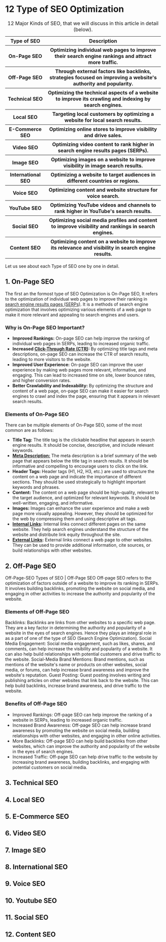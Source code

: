 <!--~~~~~~~~~~~~~~~~~~~~~~~~~~~~~~~~~~~~~~~~~~~~~~~~~~~~~~~~~~~~~~~~~~~~~~~~~~~~~~~~~~~~~~~~~~~~-->
<h1>12 Type of SEO Optimization</h1>
<!--~~~~~~~~~~~~~~~~~~~~~~~~~~~~~~~~~~~~~~~~~~~~~~~~~~~~~~~~~~~~~~~~~~~~~~~~~~~~~~~~~~~~~~~~~~~~-->
<!-- image of types of seo -->
<table>
  <caption>12 Major Kinds of SEO, that we will discuss in this article in detail (below).</caption>
  <thead>
    <tr>
	  <th scope="col">Type of SEO</th>
	  <th scope="col">Description</th>
	</tr>
  </thead>
  <tbody>
  <tr>
    <th>On-Page SEO</th>
    <th>Optimizing individual web pages to improve their search engine rankings and attract more traffic.</th>
  </tr>
  <tr>
    <th>Off-Page SEO</th>
	<th>Through external factors like backlinks, strategies focused on improving a website's authority and
      popularity.</th>
  </tr>
  <tr>
    <th>Technical SEO</th>
	<th>Optimizing the technical aspects of a website to improve its crawling and indexing by search engines.</th>
  </tr>
  <tr>
    <th>Local SEO</th>
    <th>Targeting local customers by optimizing a website for local search results.</th>
  </tr>
  <tr>
    <th>E-Commerce SEO</th>
	<th>Optimizing online stores to improve visibility and drive sales.</th>
  </tr>
  <tr>
    <th>Video SEO</th>
	<th>Optimizing video content to rank higher in search engine results pages (SERPs).</th>
  </tr>
  <tr>
    <th>Image SEO</th>
	<th>Optimizing images on a website to improve visibility in image search results.</th>
  </tr>
  <tr>
    <th>International SEO</th>
	<th>Optimizing a website to target audiences in different countries or regions.</th>
  </tr>
  <tr>
    <th>Voice SEO</th>
	<th>Optimizing content and website structure for voice search.</th>
  </tr>
  <tr>
    <th>YouTube SEO</th>
	<th>Optimizing YouTube videos and channels to rank higher in YouTube's search results.</th>
  </tr>
  <tr>
    <th>Social SEO</th>
	<th>Optimizing social media profiles and content to improve visibility and rankings in search engines.</th>
  </tr>
  <tr>
    <th>Content SEO</th>
    <th>Optimizing content on a website to improve its relevance and visibility in search engine results.</th>
  </tr>
  </tbody>
</table>

<p>Let us see about each Type of SEO one by one in detail.</p>
<!--~~~~~~~~~~~~~~~~~~~~~~~~~~~~~~~~~~~~~~~~~~~~~~~~~~~~~~~~~~~~~~~~~~~~~~~~~~~~~~~~~~~~~~~~~~~~-->
<h2>1. On-Page SEO</h2>
<!--~~~~~~~~~~~~~~~~~~~~~~~~~~~~~~~~~~~~~~~~~~~~~~~~~~~~~~~~~~~~~~~~~~~~~~~~~~~~~~~~~~~~~~~~~~~~-->
<!-- image of 1. on-page-seo -->
<p>The first an the formost type of SEO Optimization is On-Page SEO, It refers to the 
optimization of individual web pages to improve their ranking in 
<a href="https://www.geeksforgeeks.org/techtips/search-engine-results-page-serp-introduction-types-and-features/#">
search engine results pages (SERPs)</a>. It is a methods of search engine optimization 
that involves optimizing various elements of a web page to make it more relevant and 
appealing to search engines and users.</p>

<h3>Why is On-Page SEO Important?</h3>
<ul>
  <li><b>Improved Rankings:</b> On-page SEO can help improve the ranking of individual web pages in SERPs, leading to increased organic traffic.</li>
  <li><b>Increased <a href="">Click-Through Rate (CTR)</a>:</b> By optimizing title tags and meta descriptions, on-page SEO can increase the CTR of search results, leading to more visitors to the website.</li>
  <li><b>Improved User Experience:</b> On-page SEO can improve the user experience by making web pages more relevant, informative, and engaging. This can lead to increased time on site, lower bounce rates, and higher conversion rates.</li>
  <li><b>Better Crawlability and Indexability:</b> By optimizing the structure and content of a web page, on-page SEO can make it easier for search engines to crawl and index the page, ensuring that it appears in relevant search results.</li>
</ul>

<h3>Elements of On-Page SEO</h3>
<p>There can be multiple elements of On-Page SEO, some of the most common are as follows:</p>
<ul>
  <li><b>Title Tag:</b> The title tag is the clickable headline that appears in search engine results. It should be concise, descriptive, and include relevant keywords.</li>
  <li><b><a href="">Meta Description:</a></b> The meta description is a brief summary of the web page that appears below the title tag in search results. It should be informative and compelling to encourage users to click on the link.</li>
  <li><b>Header Tags:</b> Header tags (H1, H2, H3, etc.) are used to structure the content on a web page and indicate the importance of different sections. They should be used strategically to highlight important keywords and phrases.</li>
  <li><b>Content:</b> The content on a web page should be high-quality, relevant to the target audience, and optimized for relevant keywords. It should be well-written, engaging, and informative.</li>
  <li><b>Images:</b> Images can enhance the user experience and make a web page more visually appealing. However, they should be optimized for the web by compressing them and using descriptive alt tags.</li>
  <li><b><a href="">Internal Links</a>:</b> Internal links connect different pages on the same website. They help search engines understand the structure of the website and distribute link equity throughout the site.</li>
  <li><b><a href="">External Links</a>:</b> External links connect a web page to other websites. They can be used to provide additional information, cite sources, or build relationships with other websites.</li>
</ul>
<!--~~~~~~~~~~~~~~~~~~~~~~~~~~~~~~~~~~~~~~~~~~~~~~~~~~~~~~~~~~~~~~~~~~~~~~~~~~~~~~~~~~~~~~~~~~~~-->
<h2>2. Off-Page SEO</h2>
<!--~~~~~~~~~~~~~~~~~~~~~~~~~~~~~~~~~~~~~~~~~~~~~~~~~~~~~~~~~~~~~~~~~~~~~~~~~~~~~~~~~~~~~~~~~~~~-->
<!-- image 2. off-page-seo -->
Off-Page-SEO
Types of SEO | Off-Page SEO
Off-page SEO refers to the optimization of factors outside of a website to improve its ranking in SERPs. It involves building backlinks, promoting the website on social media, and engaging in other activities to increase the authority and popularity of the website.

<h3>Elements of Off-Page SEO</h3>
Backlinks: Backlinks are links from other websites to a specific web page. They are a key factor in determining the authority and popularity of a website in the eyes of search engines. Hence they plays an integral role in as a part of one of the type of SEO (Search Engine Optimization).
Social Media Engagement: Social media engagement, such as likes, shares, and comments, can help increase the visibility and popularity of a website. It can also help build relationships with potential customers and drive traffic to the website.
Social-Media
Brand Mentions: Brand mentions, such as mentions of the website's name or products on other websites, social media, or forums, can help increase brand awareness and improve the website's reputation.
Guest Posting: Guest posting involves writing and publishing articles on other websites that link back to the website. This can help build backlinks, increase brand awareness, and drive traffic to the website.

<h3>Benefits of Off-Page SEO</h3>
<ul>
  <li>Improved Rankings: Off-page SEO can help improve the ranking of a website in SERPs, leading to increased
    organic traffic.</li>
  <li>Increased Brand Awareness: Off-page SEO can help increase brand awareness by promoting the website on social
    media, building relationships with other websites, and engaging in other online activities.</li>
  <li>More Backlinks: Off-page SEO can help build backlinks from other websites, which can improve the authority
    and popularity of the website in the eyes of search engines.</li>
  <li>Increased Traffic: Off-page SEO can help drive traffic to the website by increasing brand awareness,
    building backlinks, and engaging with potential customers on social media.</li>
</ul>

<!--~~~~~~~~~~~~~~~~~~~~~~~~~~~~~~~~~~~~~~~~~~~~~~~~~~~~~~~~~~~~~~~~~~~~~~~~~~~~~~~~~~~~~~~~~~~~-->
<h2>3. Technical SEO</h2>
<!--~~~~~~~~~~~~~~~~~~~~~~~~~~~~~~~~~~~~~~~~~~~~~~~~~~~~~~~~~~~~~~~~~~~~~~~~~~~~~~~~~~~~~~~~~~~~-->
<!-- image of 3. technical-seo -->






<!--~~~~~~~~~~~~~~~~~~~~~~~~~~~~~~~~~~~~~~~~~~~~~~~~~~~~~~~~~~~~~~~~~~~~~~~~~~~~~~~~~~~~~~~~~~~~-->
<h2>4. Local SEO</h2>
<!--~~~~~~~~~~~~~~~~~~~~~~~~~~~~~~~~~~~~~~~~~~~~~~~~~~~~~~~~~~~~~~~~~~~~~~~~~~~~~~~~~~~~~~~~~~~~-->
<!-- image of 4. local-seo -->

<!--~~~~~~~~~~~~~~~~~~~~~~~~~~~~~~~~~~~~~~~~~~~~~~~~~~~~~~~~~~~~~~~~~~~~~~~~~~~~~~~~~~~~~~~~~~~~-->
<h2>5. E-Commerce SEO</h2>
<!--~~~~~~~~~~~~~~~~~~~~~~~~~~~~~~~~~~~~~~~~~~~~~~~~~~~~~~~~~~~~~~~~~~~~~~~~~~~~~~~~~~~~~~~~~~~~-->
<!-- image of 5. e-commerce-seo -->


<!--~~~~~~~~~~~~~~~~~~~~~~~~~~~~~~~~~~~~~~~~~~~~~~~~~~~~~~~~~~~~~~~~~~~~~~~~~~~~~~~~~~~~~~~~~~~~-->
<h2>6. Video SEO</h2>
<!--~~~~~~~~~~~~~~~~~~~~~~~~~~~~~~~~~~~~~~~~~~~~~~~~~~~~~~~~~~~~~~~~~~~~~~~~~~~~~~~~~~~~~~~~~~~~-->
<!-- image of 6. video-seo -->


<!--~~~~~~~~~~~~~~~~~~~~~~~~~~~~~~~~~~~~~~~~~~~~~~~~~~~~~~~~~~~~~~~~~~~~~~~~~~~~~~~~~~~~~~~~~~~~-->
<h2>7. Image SEO</h2>
<!--~~~~~~~~~~~~~~~~~~~~~~~~~~~~~~~~~~~~~~~~~~~~~~~~~~~~~~~~~~~~~~~~~~~~~~~~~~~~~~~~~~~~~~~~~~~~-->
<!-- image of 7. image-seo -->


<!--~~~~~~~~~~~~~~~~~~~~~~~~~~~~~~~~~~~~~~~~~~~~~~~~~~~~~~~~~~~~~~~~~~~~~~~~~~~~~~~~~~~~~~~~~~~~-->
<h2>8. International SEO</h2>
<!--~~~~~~~~~~~~~~~~~~~~~~~~~~~~~~~~~~~~~~~~~~~~~~~~~~~~~~~~~~~~~~~~~~~~~~~~~~~~~~~~~~~~~~~~~~~~-->
<!-- image of 8. international-seo -->


<!--~~~~~~~~~~~~~~~~~~~~~~~~~~~~~~~~~~~~~~~~~~~~~~~~~~~~~~~~~~~~~~~~~~~~~~~~~~~~~~~~~~~~~~~~~~~~-->
<h2>9. Voice SEO</h2>
<!--~~~~~~~~~~~~~~~~~~~~~~~~~~~~~~~~~~~~~~~~~~~~~~~~~~~~~~~~~~~~~~~~~~~~~~~~~~~~~~~~~~~~~~~~~~~~-->
<!-- image of 9. voice-seo -->


<!--~~~~~~~~~~~~~~~~~~~~~~~~~~~~~~~~~~~~~~~~~~~~~~~~~~~~~~~~~~~~~~~~~~~~~~~~~~~~~~~~~~~~~~~~~~~~-->
<h2>10. Youtube SEO</h2>
<!--~~~~~~~~~~~~~~~~~~~~~~~~~~~~~~~~~~~~~~~~~~~~~~~~~~~~~~~~~~~~~~~~~~~~~~~~~~~~~~~~~~~~~~~~~~~~-->
<!-- image of 10. youtube-seo -->


<!--~~~~~~~~~~~~~~~~~~~~~~~~~~~~~~~~~~~~~~~~~~~~~~~~~~~~~~~~~~~~~~~~~~~~~~~~~~~~~~~~~~~~~~~~~~~~-->
<h2>11. Social SEO</h2>
<!--~~~~~~~~~~~~~~~~~~~~~~~~~~~~~~~~~~~~~~~~~~~~~~~~~~~~~~~~~~~~~~~~~~~~~~~~~~~~~~~~~~~~~~~~~~~~-->
<!-- image of 11. social-seo -->



<!--~~~~~~~~~~~~~~~~~~~~~~~~~~~~~~~~~~~~~~~~~~~~~~~~~~~~~~~~~~~~~~~~~~~~~~~~~~~~~~~~~~~~~~~~~~~~-->
<h2>12. Content SEO</h2>
<!--~~~~~~~~~~~~~~~~~~~~~~~~~~~~~~~~~~~~~~~~~~~~~~~~~~~~~~~~~~~~~~~~~~~~~~~~~~~~~~~~~~~~~~~~~~~~-->
<!-- image of 12. content-seo -->













